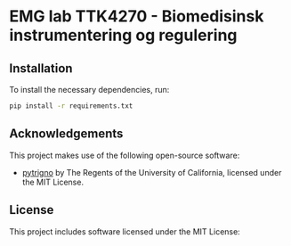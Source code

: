 # EMG lab TTK4270 - Biomedisinsk instrumentering og regulering

## Installation

To install the necessary dependencies, run:

```bash
pip install -r requirements.txt
```

## Acknowledgements

This project makes use of the following open-source software:

- [pytrigno](https://github.com/axopy/pytrigno) by The Regents of the University of California, licensed under the MIT License.

## License

This project includes software licensed under the MIT License:



